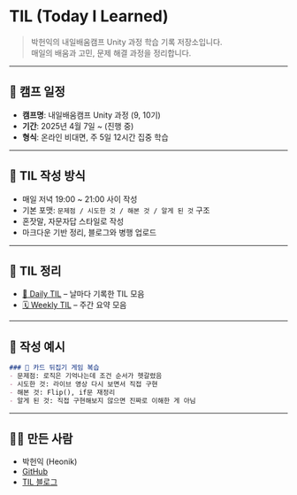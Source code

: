 
# TIL (Today I Learned)

> 박헌익의 내일배움캠프 Unity 과정 학습 기록 저장소입니다.  
> 매일의 배움과 고민, 문제 해결 과정을 정리합니다.

---

## 📅 캠프 일정
- **캠프명**: 내일배움캠프 Unity 과정 (9, 10기)
- **기간**: 2025년 4월 7일 ~ (진행 중)
- **형식**: 온라인 비대면, 주 5일 12시간 집중 학습

---

## 🧠 TIL 작성 방식
- 매일 저녁 19:00 ~ 21:00 사이 작성
- 기본 포맷: `문제점 / 시도한 것 / 해본 것 / 알게 된 것` 구조
- 혼잣말, 자문자답 스타일로 작성
- 마크다운 기반 정리, 블로그와 병행 업로드

---

## 📂 TIL 정리

- [📅 Daily TIL](https://github.com/qkeclaeo/Heonik/tree/main/daily) – 날마다 기록한 TIL 모음
- [🗓️ Weekly TIL](https://github.com/qkeclaeo/Heonik/tree/main/weekly) – 주간 요약 모음


---

## 📌 작성 예시

```md
### 🧩 카드 뒤집기 게임 복습
- 문제점: 로직은 기억나는데 조건 순서가 헷갈렸음
- 시도한 것: 라이브 영상 다시 보면서 직접 구현
- 해본 것: Flip(), if문 재정리
- 알게 된 것: 직접 구현해보지 않으면 진짜로 이해한 게 아님
```

---

## 🙋‍♂️ 만든 사람
- 박헌익 (Heonik)
- [GitHub](https://github.com/qkeclaeo/Heonik)
- [TIL 블로그](https://bed99.tistory.com/)

